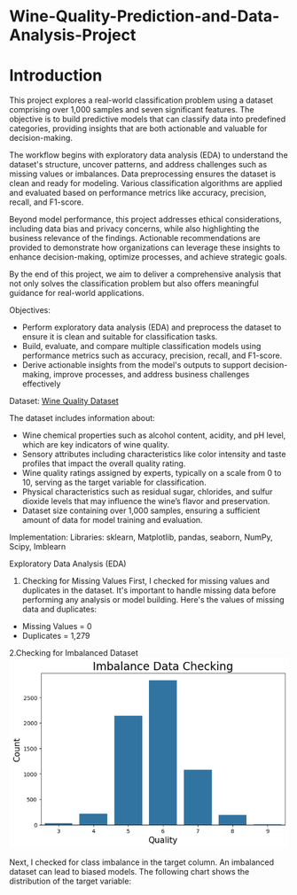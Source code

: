 # Wine-Quality-Prediction-and-Data-Analysis-Project

# Introduction
This project explores a real-world classification problem using a dataset comprising over 1,000 samples and seven significant features. The objective is to build predictive models that can classify data into predefined categories, providing insights that are both actionable and valuable for decision-making.

The workflow begins with exploratory data analysis (EDA) to understand the dataset's structure, uncover patterns, and address challenges such as missing values or imbalances. Data preprocessing ensures the dataset is clean and ready for modeling. Various classification algorithms are applied and evaluated based on performance metrics like accuracy, precision, recall, and F1-score.

Beyond model performance, this project addresses ethical considerations, including data bias and privacy concerns, while also highlighting the business relevance of the findings. Actionable recommendations are provided to demonstrate how organizations can leverage these insights to enhance decision-making, optimize processes, and achieve strategic goals.

By the end of this project, we aim to deliver a comprehensive analysis that not only solves the classification problem but also offers meaningful guidance for real-world applications.

Objectives:
* Perform exploratory data analysis (EDA) and preprocess the dataset to ensure it is clean and suitable for classification tasks.
* Build, evaluate, and compare multiple classification models using performance metrics such as accuracy, precision, recall, and F1-score.
* Derive actionable insights from the model's outputs to support decision-making, improve processes, and address business challenges effectively

Dataset:
[Wine Quality Dataset](https://archive.ics.uci.edu/dataset/186/wine+quality)

The dataset includes information about:
* Wine chemical properties such as alcohol content, acidity, and pH level, which are key indicators of wine quality.
* Sensory attributes including characteristics like color intensity and taste profiles that impact the overall quality rating.
* Wine quality ratings assigned by experts, typically on a scale from 0 to 10, serving as the target variable for classification.
* Physical characteristics such as residual sugar, chlorides, and sulfur dioxide levels that may influence the wine’s flavor and preservation.
* Dataset size containing over 1,000 samples, ensuring a sufficient amount of data for model training and evaluation.

Implementation:
Libraries: sklearn, Matplotlib, pandas, seaborn, NumPy, Scipy, Imblearn

Exploratory Data Analysis (EDA)

1. Checking for Missing Values
First, I checked for missing values and duplicates in the dataset. It's important to handle missing data before performing any analysis or model building. Here's the  values of missing data and duplicates:
* Missing Values = 0
* Duplicates = 1,279

2.Checking for Imbalanced Dataset
![abc](img1.png)


Next, I checked for class imbalance in the target column. An imbalanced dataset can lead to biased models. The following chart shows the distribution of the target variable:

